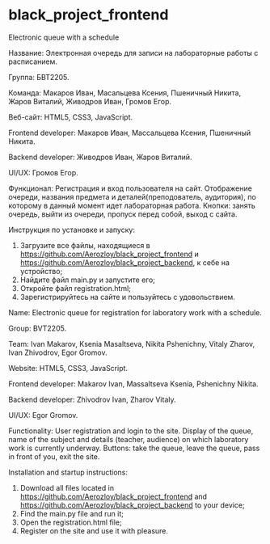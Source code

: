 # black_project_frontend
Electronic queue with a schedule

Название: Электронная очередь для записи на лабораторные работы с расписанием.

Группа: БВТ2205.

Команда: Макаров Иван, Масальцева Ксения, Пшеничный Никита, Жаров Виталий, Живодров Иван, Громов Егор.

Веб-сайт: HTML5, CSS3, JavaScript.

Frontend developer: Макаров Иван, Массальцева Ксения, Пшеничный Никита.

Backend developer: Живодров Иван, Жаров Виталий.

UI/UX: Громов Егор.

Функционал: Регистрация и вход пользователя на сайт. Отображение очереди, названия предмета и деталей(преподователь, аудитория), по которому в данный момент идет лабораторная работа. Кнопки: занять очередь, выйти из очереди, пропуск перед собой, выход с сайта.

Инструкция по установке и запуску:
1. Загрузите все файлы, находящиеся в https://github.com/Aerozloy/black_project_frontend и https://github.com/Aerozloy/black_project_backend, к себе на устройство;
2. Найдите файл main.py и запустите его;
3. Откройте файл registration.html;
4. Зарегистрируйтесь на сайте и пользуйтесь с удовольствием.

Name: Electronic queue for registration for laboratory work with a schedule.

Group: BVT2205.

Team: Ivan Makarov, Ksenia Masaltseva, Nikita Pshenichny, Vitaly Zharov, Ivan Zhivodrov, Egor Gromov.

Website: HTML5, CSS3, JavaScript.

Frontend developer: Makarov Ivan, Massaltseva Ksenia, Pshenichny Nikita.

Backend developer: Zhivodrov Ivan, Zharov Vitaly.

UI/UX: Egor Gromov.

Functionality: User registration and login to the site. Display of the queue, name of the subject and details (teacher, audience) on which laboratory work is currently underway. Buttons: take the queue, leave the queue, pass in front of you, exit the site.

Installation and startup instructions:
1. Download all files located in https://github.com/Aerozloy/black_project_frontend and https://github.com/Aerozloy/black_project_backend to your device;
2. Find the main.py file and run it;
3. Open the registration.html file;
4. Register on the site and use it with pleasure.
